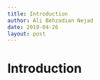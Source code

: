 ```yaml
---
title: Introduction
author: Ali Behzadian Nejad
date: 2019-04-26
layout: post
---
```


# Introduction